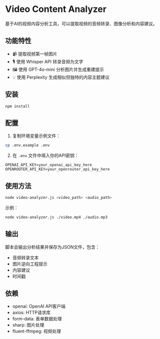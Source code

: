 # Video Content Analyzer

基于AI的视频内容分析工具，可以提取视频的音频转录、图像分析和内容建议。

## 功能特性

- 📹 提取视频第一帧图片
- 🎙️ 使用 Whisper API 转录音频为文字
- 🖼️ 使用 GPT-4o-mini 分析图片并生成重建提示
- 💡 使用 Perplexity 生成相似但独特的内容主题建议

## 安装

```bash
npm install
```

## 配置

1. 复制环境变量示例文件：
```bash
cp .env.example .env
```

2. 在 `.env` 文件中填入你的API密钥：
```
OPENAI_API_KEY=your_openai_api_key_here
OPENROUTER_API_KEY=your_openrouter_api_key_here
```

## 使用方法

```bash
node video-analyzer.js <video_path> <audio_path>
```

示例：
```bash
node video-analyzer.js ./video.mp4 ./audio.mp3
```

## 输出

脚本会输出分析结果并保存为JSON文件，包含：
- 音频转录文本
- 图片逆向工程提示
- 内容建议
- 时间戳

## 依赖

- openai: OpenAI API客户端
- axios: HTTP请求库
- form-data: 表单数据处理
- sharp: 图片处理
- fluent-ffmpeg: 视频处理